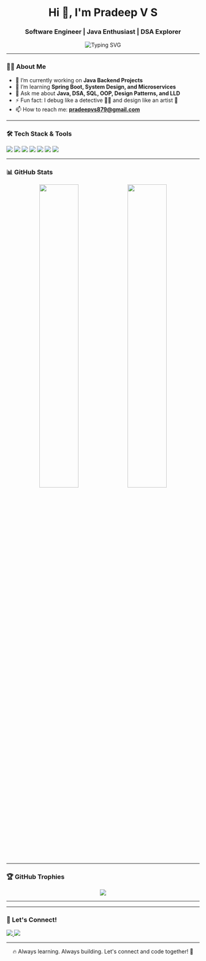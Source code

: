 <h1 align="center">Hi 👋, I'm Pradeep V S</h1>
<h3 align="center">Software Engineer | Java Enthusiast | DSA Explorer</h3>

<p align="center">
  <img src="https://readme-typing-svg.herokuapp.com?font=Fira+Code&size=20&pause=1000&color=00F700&center=true&vCenter=true&width=500&lines=%20Passionate%20about%20building%20Scalable%20Solutions;Love%20Java%20%7C%20DSA%20%7C%20SQL;Let's%20solve%20real-world%20problems%20together!" alt="Typing SVG" />
</p>

---

### 👨‍💻 About Me
- 🔭 I’m currently working on **Java Backend Projects**  
- 🌱 I’m learning **Spring Boot, System Design, and Microservices**  
- 💬 Ask me about **Java, DSA, SQL, OOP, Design Patterns, and LLD**  
- ⚡ Fun fact: I debug like a detective 🕵️‍♂️ and design like an artist 🎨  
- 📫 How to reach me: **pradeepvs879@gmail.com**

---

### 🛠️ Tech Stack & Tools
<p align="left">
  <img src="https://img.shields.io/badge/Java-ED8B00?style=for-the-badge&logo=java&logoColor=white"/>
  <img src="https://img.shields.io/badge/DSA-00599C?style=for-the-badge"/>
  <img src="https://img.shields.io/badge/MySQL-4479A1?style=for-the-badge&logo=mysql&logoColor=white"/>
  <img src="https://img.shields.io/badge/Spring_Boot-6DB33F?style=for-the-badge&logo=spring-boot&logoColor=white"/>
  <img src="https://img.shields.io/badge/Git-F05032?style=for-the-badge&logo=git&logoColor=white"/>
  <img src="https://img.shields.io/badge/GitHub-181717?style=for-the-badge&logo=github&logoColor=white"/>
  <img src="https://img.shields.io/badge/IntelliJ_IDEA-000000?style=for-the-badge&logo=intellij-idea&logoColor=white"/>
</p>

---

### 📊 GitHub Stats
<p align="center">
  <img src="https://github-readme-stats.vercel.app/api?username=Pradeepvs879&show_icons=true&theme=radical" width="45%" />
  <img src="https://github-readme-streak-stats.herokuapp.com/?user=Pradeepvs879&theme=radical" width="45%"/>
</p>

---

### 🏆 GitHub Trophies
<p align="center">
  <img src="https://github-profile-trophy.vercel.app/?username=Pradeepvs879&theme=onedark&row=1&column=6" />
</p>

---

---

### 🤝 Let's Connect!
<p align="left">
  <a href="https://www.linkedin.com/in/pradeep-v-s-bb3bb7123/" target="_blank">
    <img src="https://img.shields.io/badge/LinkedIn-blue?style=for-the-badge&logo=linkedin&logoColor=white" />
  </a>
  <a href="mailto:pradeepvs879@gmail.com">
    <img src="https://img.shields.io/badge/Gmail-D14836?style=for-the-badge&logo=gmail&logoColor=white" />
  </a>
</p>

---

<p align="center">🔥 Always learning. Always building. Let's connect and code together! 🚀</p>
